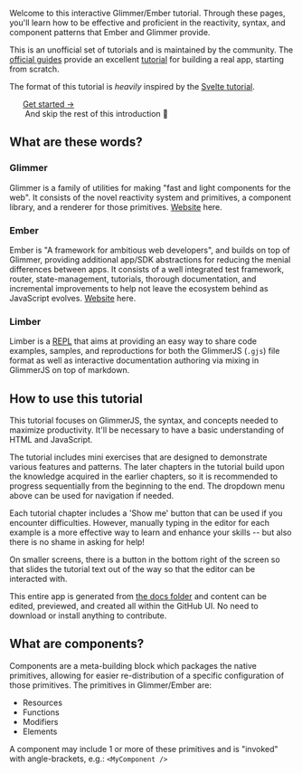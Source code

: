 Welcome to this interactive Glimmer/Ember tutorial.
Through these pages, you'll learn how to be effective and proficient in the reactivity, syntax, and component patterns that Ember and Glimmer provide.

This is an unofficial set of tutorials and is maintained by the community.
The [official guides][ember-guides] provide an excellent [tutorial][ember-tutorial] for building a real app, starting from scratch.

The format of this tutorial is _heavily_ inspired by the [Svelte tutorial][svelte-tutorial].

[ember-guides]: https://guides.emberjs.com/release/
[ember-tutorial]: https://guides.emberjs.com/release/tutorial/part-1/
[svelte-tutorial]: https://svelte.dev/tutorial/basics


 &nbsp;&nbsp;&nbsp;&nbsp;&nbsp;&nbsp;[Get started →](/1-introduction/2-adding-data)  
 &nbsp;&nbsp;&nbsp;&nbsp;&nbsp;&nbsp;   And skip the rest of this introduction 🎉

## What are these words?

[glimmer-home]: https://glimmerjs.com/
[ember-home]: https://emberjs.com/
[wiki-repl]: https://en.wikipedia.org/wiki/Read%E2%80%93eval%E2%80%93print_loop

### Glimmer

Glimmer is a family of utilities for making "fast and light components for the web".
It consists of the novel reactivity system and primitives, a component library, and a renderer for those primitives.
[Website][glimmer-home] here.

### Ember

Ember is "A framework for ambitious web developers", and builds on top of Glimmer, providing additional app/SDK abstractions for reducing the menial differences between apps. It consists of a well integrated test framework, router, state-management, tutorials, thorough documentation, and incremental improvements to help not leave the ecosystem behind as JavaScript evolves.
[Website][ember-home] here.

### Limber

Limber is a [REPL][wiki-repl] that aims at providing an easy way to share code examples, samples, and reproductions for both the GlimmerJS (`.gjs`) file format as well as interactive documentation authoring via mixing in GlimmerJS on top of markdown.

## How to use this tutorial

This tutorial focuses on GlimmerJS, the syntax, and concepts needed to maximize productivity.
It'll be necessary to have a basic understanding of HTML and JavaScript.

The tutorial includes mini exercises that are designed to demonstrate various features and patterns.
The later chapters in the tutorial build upon the knowledge acquired in the earlier chapters,
so it is recommended to progress sequentially from the beginning to the end.
The dropdown menu above can be used for navigation if needed.

Each tutorial chapter includes a 'Show me' button that can be used if you encounter difficulties.
However, manually typing in the editor for each example is a more effective way to learn and enhance your skills -- but also there is no shame in asking for help!

On smaller screens, there is a button in the bottom right of the screen so that slides the tutorial text out of the way so that the editor can be interacted with.

This entire app is generated from [the docs folder][the-docs] and content can be edited, previewed, and created all within the GitHub UI. No need to download or install anything to contribute.

[the-docs]: https://github.com/NullVoxPopuli/limber/tree/main/apps/tutorial/docs

## What are components?

Components are a meta-building block which packages the native primitives, allowing for easier re-distribution of a specific configuration of those primitives.
The primitives in Glimmer/Ember are:

- Resources
- Functions
- Modifiers
- Elements

A component may include 1 or more of these primitives and is "invoked" with angle-brackets, e.g.: `<MyComponent />`
